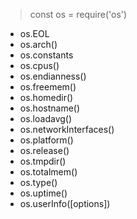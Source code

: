 > const os = require('os')

- os.EOL
- os.arch()
- os.constants
- os.cpus()
- os.endianness()
- os.freemem()
- os.homedir()
- os.hostname()
- os.loadavg()
- os.networkInterfaces()
- os.platform()
- os.release()
- os.tmpdir()
- os.totalmem()
- os.type()
- os.uptime()
- os.userInfo([options])
